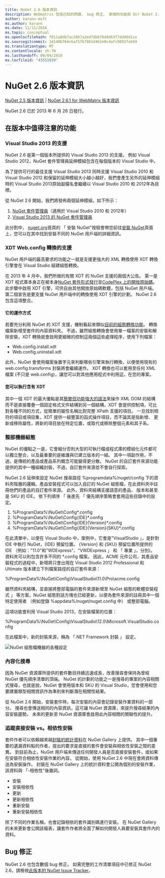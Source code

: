 ```yaml
---
title: NuGet 2.6 版本資訊
description: Webmatrix 包括已知的問題、 bug 修正、 新增的功能和 Dcr NuGet 2.6.1 的版本資訊。
author: karann-msft
ms.author: karann
ms.date: 11/11/2016
ms.topic: conceptual
ms.openlocfilehash: f011a8db7ac2067a2ed7db67849d63f7dd40d1ce
ms.sourcegitcommit: 1d1406764c6af5fb7801d462e0c4afc9092fa569
ms.translationtype: MT
ms.contentlocale: zh-TW
ms.lasthandoff: 09/04/2018
ms.locfileid: "43551939"
---
```

# <a name="nuget-26-release-notes"></a>NuGet 2.6 版本資訊

[NuGet 2.5 版本資訊](../release-notes/nuget-2.5.md) | [NuGet 2.6.1 for WebMatrix 版本資訊](../release-notes/nuget-2.6.1-for-webmatrix.md)

NuGet 2.6 已於 2013 年 6 月 26 日發行。

## <a name="notable-features-in-the-release"></a>在版本中值得注意的功能

### <a name="support-for-visual-studio-2013"></a>Visual Studio 2013 的支援

NuGet 2.6 是第一個版本所提供的 Visual Studio 2013 的支援。 例如 Visual Studio 2012，NuGet 套件管理員延伸模組包含在每個版本的 Visual Studio 中。

為了提供可行的最佳支援 Visual Studio 2013 同時支援 Visual Studio 2010 和 Visual Studio 2012 和保留的延伸模組大小越小越好，我們會產生另外的延伸模組時的 Visual Studio 2013原始副檔名會繼續以 Visual Studio 2010 和 2012年為目標。

從 NuGet 2.6 開始，我們將發佈兩個延伸模組，如下所示：

1. [NuGet 套件管理員](https://marketplace.visualstudio.com/items?itemName=NuGetTeam.NuGetPackageManager)（適用於 Visual Studio 2010 和 2012年）
1. [Visual Studio 2013 的 NuGet 套件管理員](https://marketplace.visualstudio.com/items?itemName=NuGetTeam.NuGetPackageManagerforVisualStudio2013)

此分割中， [nuget.org](https://nuget.org)首頁的 「 安裝 NuGet"按鈕會帶您前往[安裝 NuGet](../install-nuget-client-tools.md)頁面上，您可以在其中找到安裝不同的 NuGet 用戶端的詳細資訊。

<a name="xdt"></a>

### <a name="xdt-webconfig-transformation-support"></a>XDT Web.config 轉換的支援

NuGet 用戶端的最高要求的功能之一就是支援更強大的 XML 轉換使用 XDT 轉換引擎會在 Visual Studio 組建組態轉換。

在 2013 年 4 月中，我們所做的有關 XDT 的 NuGet 支援的兩個大公告。 第一是 XDT 程式庫本身正在被本身[NuGet 套件形式發行](https://nuget.org/packages/Microsoft.Web.Xdt)並[CodePlex 上的開放原始碼](http://xdt.codeplex.com/)。 此步驟中啟用 XDT 引擎，可供自由其他開放原始碼軟體，包括 NuGet 用戶端。 第二個宣告是要支援 NuGet 用戶端中的轉換使用 XDT 引擎的計劃。 NuGet 2.6 包含這項整合。

#### <a name="how-it-works"></a>它的運作方式

若要充分利用 NuGet 的 XDT 支援，機制看起來類似[目前的組態轉換功能](../create-packages/source-and-config-file-transformations.md)。
轉換檔案新增至套件的內容資料夾。 不過，雖然組態轉換會使用單一檔案的安裝和解除安裝，XDT 轉換就會啟用更細微的控制這兩個這些處理程序，使用下列檔案：

- Web.config.install.xdt
- Web.config.uninstall.xdt

此外，NuGet 會使用檔案後置字元來判斷哪些引擎來執行轉換，以便使用現有的 web.config.transforms 封裝將會繼續運作。 XDT 轉換也可以套用至任何 XML 檔案 (不只是 web.config)，讓您可以對其他應用程式中利用這，在您的專案。

#### <a name="what-you-can-do-with-xdt"></a>您可以執行含有 XDT

其中一個 XDT 的最大優點是其[簡單但功能強大的語法](http://msdn.microsoft.com/library/dd465326.aspx)來操作 XML DOM 的結構 而不是直接覆疊一個固定格式文件結構到另一個結構，XDT 會提供控制項，可比對各種不同的方式，從簡單的屬性名稱比對完整 XPath 支援的項目。 一旦找到相符的項目或項目集，XDT 提供一組豐富的函式操作項目，而不論其是指新增、 更新或移除屬性，將新的項目放在特定位置，或取代或移除整個元素和其子系。

### <a name="machine-wide-configuration"></a>整部機器組態

NuGet 的優點之一是，它會細分否則大型的可執行檔或程式庫的模組化元件都可以獨立整合，以及最重要的是維護與已建立版本的一組。 其中一項副作用，不過，是傳統的產品或產品系列概念可能變得更分散。
NuGet 的自訂套件來源功能提供的其中一種組織封裝，不過，自訂套件來源並不會自行探索。

NuGet 2.6 延伸來設定 NuGet 搜尋路徑 %programdata%/nuget/config 下的資料夾階層的邏輯。產品安裝程式可以加入自訂的 NuGet 組態檔，在此資料夾中註冊他們的產品的自訂套件來源。 此外，資料夾結構支援語意的產品、 版本和甚至是 SKU 的 IDE。 依下列順序 「 後進先 「 優先順序策略會套用這些目錄中的設定。

1. %ProgramData%\NuGet\Config\*.config
2. %ProgramData%\NuGet\Config\{IDE}\*.config
3. %ProgramData%\NuGet\Config\{IDE}\{Version}\*.config
4. %ProgramData%\NuGet\Config\{IDE}\{Version}\{SKU}\*.config

在此清單中，以便在 Visual Studio 中，案例中，它會是"VisualStudio 」，是針對 IDE 中執行 NuGet，{IDE} 預留位置。 {Version} 和 {SKU} 預留位置所提供的 IDE （例如："11.0"和"WDExpress"、"VWDExpress 」 和 「 專業 」，分別)。 資料夾可以則包含許多不同的 *.config 檔案。
因此，ACME 元件公司，其產品安裝程式的過程中，新增將只會出現在 Visual Studio 2012 Professional 和 Ultimate 版本建立下列檔案路徑的自訂套件來源：

%ProgramData%\NuGet\Config\VisualStudio\11.0\Pro\acme.config

雖然資料夾結構，並直接將整部電腦的套件來源新增至 NuGet 組態的軟體安裝程式 」 等方案，NuGet 組態對話方塊也已經更新，以便為套件來源的註冊其中一個特定使用者 （例如登錄 %appdata%/nuget/nuget.config 中） 或整部電腦。

這項功能會利用 Visual Studio 2013，在安裝檔案的位置：

%ProgramData%\NuGet\Config\VisualStudio\12.0\Microsoft.VisualStudio.config

在此檔案中，新的封裝來源，稱為 「.NET Framework 封裝 」 設定。

![NuGet 組態檔機器的各種設定](./media/NuGet-Config-File-Machine-Wide.png)

### <a name="contextualizing-search"></a>內容化搜尋

因為 NuGet 資源庫所提供的套件數目持續迅速成長，改善搜尋會保持為曾經 NuGet 優先順序清單的頂端。 NuGet 的計劃的功能之一是搜尋的專案的內容相關式搜尋，也就是說，NuGet 會使用版本和 SKU 的 Visual Studio，您會使用和您要建置類型相關資訊作為準則來判斷潛在相關性結果。

從 NuGet 2.6 開始，安裝套件時，每次安裝的內容會記錄安裝作業資料的一部分。  搜尋也會傳送相同的內容資訊，這可讓 NuGet 資源庫，來提升搜尋結果的內容安裝趨勢。  未來的更新至 NuGet 資源庫會啟用此內容相關的關聯性的提升。

### <a name="tracking-direct-installs-vs-dependency-installs"></a>追蹤直接安裝 vs。相依性安裝

套件作者可以依賴越來越[封裝的統計資料](http://blog.nuget.org/20130226/Introducing-Package-Statistics.html)在 NuGet Gallery 上提供。  其中一個重要的遺漏資料點的作者，提出的要求是直接的套件會安裝與相依性安裝之間的差異。  到目前為止，NuGet 用戶端未傳送任何開發人員是否直接安裝套件，或如果在安裝符合相依性安裝作業的內容。
從開始，使用 NuGet 2.6 中現在會將資料傳送為安裝操作。  封裝在 NuGet Gallery 上的統計資料會公開為個別的安裝作業，該資料與 「-相依性"後置詞。

* 安裝
* 安裝相依性
* 更新
* 更新相依性
* 重新安裝
* 重新安裝相依性

除了不同的作業名稱，也會記錄相依的套件識別碼進行安裝。  在 NuGet Gallery 的未來更新會公開該報表，讓套件作者將全面了解如何開發人員要安裝其套件內的資料。

## <a name="bug-fixes"></a>Bug 修正

NuGet 2.6 也包含數個 bug 修正。 如需完整的工作清單項目中已修正 NuGet 2.6，請檢視[此版本的 NuGet Issue Tracker](https://nuget.codeplex.com/workitem/list/advanced?keyword=&status=Closed&type=All&priority=All&release=NuGet%202.6&assignedTo=All&component=All&sortField=LastUpdatedDate&sortDirection=Descending&page=0&reasonClosed=All)。